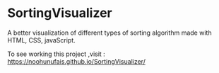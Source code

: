 # SortingVisualizer
A better visualization of different types of sorting algorithm made with HTML, CSS, javaScript.

To see working this project ,visit : https://noohunufais.github.io/SortingVisualizer/
